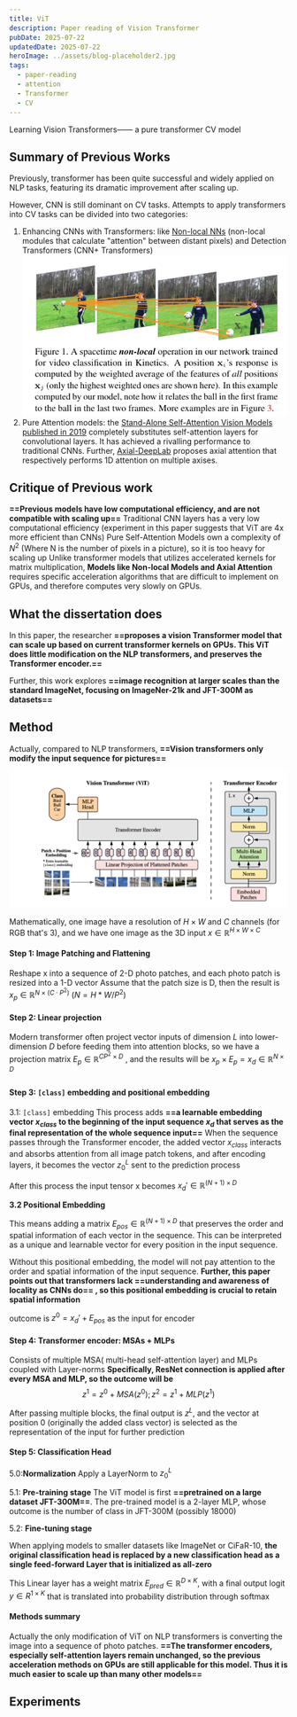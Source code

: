 ```yaml
---
title: ViT
description: Paper reading of Vision Transformer
pubDate: 2025-07-22
updatedDate: 2025-07-22
heroImage: ../assets/blog-placeholder2.jpg
tags:
  - paper-reading
  - attention
  - Transformer
  - CV
---
```

Learning Vision Transformers—— a pure transformer CV model

## Summary of Previous Works

Previously, transformer has been quite successful and widely applied on NLP tasks, featuring its dramatic improvement after scaling up.

However, CNN is still dominant on CV tasks. Attempts to apply transformers into CV tasks can be divided into two categories:
1. Enhancing CNNs with Transformers: like [Non-local NNs](https://arxiv.org/abs/1711.07971) (non-local modules that calculate "attention" between distant pixels) and Detection Transformers (CNN+ Transformers)
![](../../assets/images/Pasted%20image%2020250723085340.png)
2. Pure Attention models: the [Stand-Alone Self-Attention Vision Models published in 2019](https://arxiv.org/abs/1906.05909) completely substitutes self-attention layers for convolutional layers. It has achieved a rivalling performance to traditional CNNs. Further, [Axial-DeepLab](https://arxiv.org/abs/1912.12180) proposes axial attention that respectively performs 1D attention on multiple axises. 

## Critique of Previous work

**==Previous models have low computational efficiency, and are not compatible with scaling up==**
Traditional CNN layers has a very low computational efficiency (experiment in this paper suggests that ViT are 4x more efficient than CNNs)
Pure Self-Attention Models own a complexity of $N^2$ (Where N is the number of pixels in a picture), so it is too heavy for scaling up
Unlike transformer models that utilizes accelerated kernels for matrix multiplication, **Models like Non-local Models and Axial Attention** requires specific acceleration algorithms that are difficult to implement on GPUs, and therefore computes very slowly on GPUs.

## What the dissertation does
In this paper, the researcher **==proposes a vision Transformer model that can scale up based on current transformer kernels on GPUs. This ViT does little modification on the NLP transformers, and preserves the Transformer encoder.==**

Further, this work explores **==image recognition at larger scales than the standard ImageNet, focusing on ImageNer-21k and JFT-300M as datasets==**

## Method

Actually, compared to NLP transformers, **==Vision transformers only modify the input sequence for pictures==**

![](../../assets/images/Pasted%20image%2020250723094948.png)

Mathematically, one image have a resolution of $H\times W$ and $C$ channels (for RGB that's 3), and we have one image as the 3D input $x\in \mathbb{R}^{H\times W\times C}$

#### Step 1: **Image Patching and Flattening**

Reshape x into a sequence of 2-D photo patches, and each photo patch is resized into a 1-D vector
Assume that the patch size is D, then the result is
$x_{p}\in \mathbb{R}^{N\times (C \cdot P^2)}\ (N=H*W/P^2)$

#### Step 2: **Linear projection**

Modern transformer often project vector inputs of dimension $L$ into lower-dimension $D$ before feeding them into attention blocks, so we have a projection matrix $E_{p}\in \mathbb{R}^{CP^2\times D}$ , and the results will be $x_p\times E_p=x_d\in \mathbb{R}^{N\times D}$

#### Step 3: `[class]` embedding and positional embedding

3.1: `[class]` embedding
This process adds **==a learnable embedding vector $x_{class}$ to the beginning of the input sequence $x_d$ that serves as the final representation of the whole sequence input==**
When the sequence passes through the Transformer encoder, the added vector $x_{class}$ interacts and absorbs attention from all image patch tokens, and after encoding layers, it becomes the vector $z_0^L$ sent to the prediction process

After this process the input tensor x becomes $x_d'\in \mathbb{R}^{(N+1)\times D}$

**3.2 Positional Embedding**

This means adding a matrix $E_{pos}\in \mathbb{R}^{(N+1)\times D}$ that preserves the order and spatial information of each vector in the sequence. This can be interpreted as a unique and learnable vector for every position in the input sequence.

Without this positional embedding, the model will not pay attention to the order and spatial information of the input sequence. **Further, this paper points out that transformers lack ==understanding and awareness of locality as CNNs do== , so this positional embedding is crucial to retain spatial information**

outcome is $z^0=x_d' + E_{pos}$ as the input for encoder

#### Step 4: Transformer encoder: MSAs + MLPs

Consists of multiple MSA( multi-head self-attention layer) and MLPs coupled with Layer-norms
**Specifically, ResNet connection is applied after every MSA and MLP, so the outcome will be**
$$z^1=z^0+MSA(z^0);z^2=z^1+MLP(z^1)$$

After passing multiple blocks, the final output is $z^L$, and the vector at position 0 (originally the added class vector) is selected as the representation of the input for further prediction

#### Step 5: Classification Head

5.0:**Normalization**
Apply a LayerNorm to $z_0^L$

5.1: **Pre-training stage**
The ViT model is first **==pretrained on a large dataset JFT-300M==**. The pre-trained model is a 2-layer MLP, whose outcome is the number of class in JFT-300M (possibly 18000)

5.2: **Fine-tuning stage**

When applying models to smaller datasets like ImageNet or CiFaR-10, **the original classification head is replaced by a new classification head as a single feed-forward Layer that is initialized as all-zero**

This Linear layer has a weight matrix $E_{pred}\in \mathbb{R}^{D\times K}$, with a final output logit $y\in R^{1\times K}$  that is translated into probability distribution through softmax

#### Methods summary

Actually the only modification of ViT on NLP transformers is converting the image into a sequence of photo patches. **==The transformer encoders, especially self-attention layers remain unchanged, so the previous acceleration methods on GPUs are still applicable for this model. Thus it is much easier to scale up than many other models==**
## Experiments

